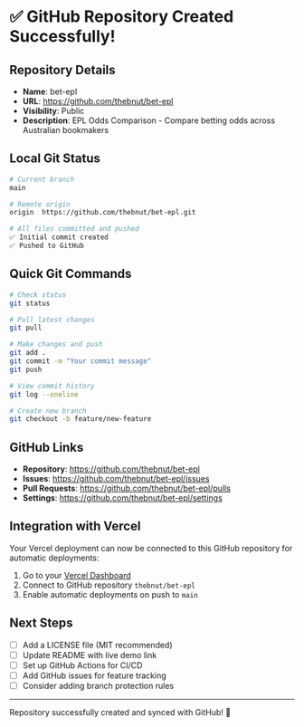 # ✅ GitHub Repository Created Successfully!

## Repository Details

- **Name**: bet-epl
- **URL**: https://github.com/thebnut/bet-epl
- **Visibility**: Public
- **Description**: EPL Odds Comparison - Compare betting odds across Australian bookmakers

## Local Git Status

```bash
# Current branch
main

# Remote origin
origin	https://github.com/thebnut/bet-epl.git

# All files committed and pushed
✅ Initial commit created
✅ Pushed to GitHub
```

## Quick Git Commands

```bash
# Check status
git status

# Pull latest changes
git pull

# Make changes and push
git add .
git commit -m "Your commit message"
git push

# View commit history
git log --oneline

# Create new branch
git checkout -b feature/new-feature
```

## GitHub Links

- **Repository**: https://github.com/thebnut/bet-epl
- **Issues**: https://github.com/thebnut/bet-epl/issues
- **Pull Requests**: https://github.com/thebnut/bet-epl/pulls
- **Settings**: https://github.com/thebnut/bet-epl/settings

## Integration with Vercel

Your Vercel deployment can now be connected to this GitHub repository for automatic deployments:

1. Go to your [Vercel Dashboard](https://vercel.com/brett-thebaults-projects/bet-epl/settings/git)
2. Connect to GitHub repository `thebnut/bet-epl`
3. Enable automatic deployments on push to `main`

## Next Steps

- [ ] Add a LICENSE file (MIT recommended)
- [ ] Update README with live demo link
- [ ] Set up GitHub Actions for CI/CD
- [ ] Add GitHub issues for feature tracking
- [ ] Consider adding branch protection rules

---

Repository successfully created and synced with GitHub! 🎉